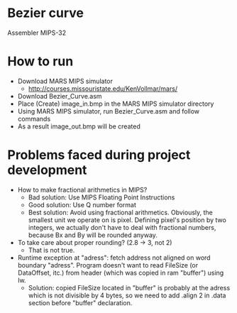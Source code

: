 # Bezier curve
Assembler MIPS-32
# How to run
- Download MARS MIPS simulator 
  - http://courses.missouristate.edu/KenVollmar/mars/
- Download Bezier_Curve.asm
- Place (Create) image_in.bmp in the MARS MIPS simulator directory 
- Using MARS MIPS simulator, run Bezier_Curve.asm and follow commands
- As a result image_out.bmp will be created
# Problems faced during project development
- How to make fractional arithmetics in MIPS?
  - Bad solution: Use MIPS Floating Point Instructions
  - Good solution: Use Q number format
  - Best solution: Avoid using fractional arithmetics. Obviously, the smallest
  unit we operate on is pixel. Defining pixel's position by two integers, we
  actually don't have to deal with fractional numbers, because Bx and By will be rounded anyway.
- To take care about proper rounding? (2.8 -> 3, not 2)
  - That is not true.
- Runtime exception at "adress": fetch address not aligned on word boundary "adress". 
Program doesn't want to read FileSize (or DataOffset, itc.) from header (which was copied in ram "buffer") using lw. 
  - Solution: copied FileSize located in "buffer" is probably at the adress which is not divisible by 4 bytes, so we need to add .align 2 in .data section before "buffer" declaration.
